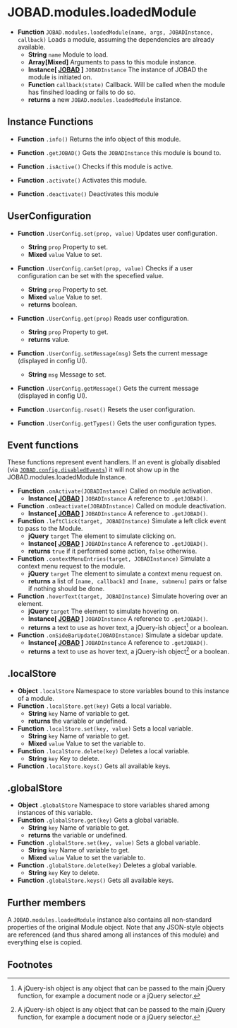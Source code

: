 # JOBAD.modules.loadedModule

* **Function** `JOBAD.modules.loadedModule(name, args, JOBADInstance, callback)` Loads a module, assuming the dependencies are already available. 
	* **String** `name` Module to load.
	* **Array[Mixed]** Arguments to pass to this module instance. 
	* **Instance[ [JOBAD](../JOBADInstance/index.md) ]** `JOBADInstance` The instance of JOBAD the module is initiated on. 
	* **Function** `callback(state)` Callback. Will be called when the module has finsihed loading or fails to do so. 
	* **returns** a new `JOBAD.modules.loadedModule` instance. 

## Instance Functions

* **Function** `.info()` Returns the info object of this module. 
* **Function** `.getJOBAD()` Gets the `JOBADInstance` this module is bound to. 

* **Function** `.isActive()` Checks if this module is active. 
* **Function** `.activate()` Activates this module. 
* **Function** `.deactivate()` Deactivates this module

## UserConfiguration

* **Function** `.UserConfig.set(prop, value)` Updates user configuration. 
	* **String** `prop` Property to set. 
	* **Mixed** `value` Value to set. 

* **Function** `.UserConfig.canSet(prop, value)` Checks if a user configuration can be set with the specefied value. 
	* **String** `prop` Property to set. 
	* **Mixed** `value` Value to set. 
	* **returns** boolean. 

* **Function** `.UserConfig.get(prop)` Reads user configuration. 
	* **String** `prop` Property to get. 
	* **returns** value. 

* **Function** `.UserConfig.setMessage(msg)` Sets the current message (displayed in config UI). 
	* **String** `msg` Message to set. 
* **Function** `.UserConfig.getMessage()` Gets the current message (displayed in config UI). 


* **Function** `.UserConfig.reset()` Resets the user configuration. 
* **Function** `.UserConfig.getTypes()` Gets the user configuration types. 



## Event functions

These functions represent event handlers. If an event is globally disabled (via  [`JOBAD.config.disabledEvents`](../JOBAD.config.md)) it will not show up in the JOBAD.modules.loadedModule Instance. 

* **Function** `.onActivate(JOBADInstance)` Called on module activation. 
	* **Instance[ [JOBAD](../JOBADInstance/index.md) ]** `JOBADInstance` A reference to `.getJOBAD()`. 
* **Function** `.onDeactivate(JOBADInstance)` Called on module deactivation. 
	* **Instance[ [JOBAD](../JOBADInstance/index.md) ]** `JOBADInstance` A reference to `.getJOBAD()`. 
* **Function** `.leftClick(target, JOBADInstance)` Simulate a left click event to pass to the Module. 
	* **jQuery** `target` The element to simulate clicking on. 
	* **Instance[ [JOBAD](../JOBADInstance/index.md) ]** `JOBADInstance` A reference to `.getJOBAD()`. 
	* **returns** `true` if it performed some action, `false` otherwise. 
* **Function** `.contextMenuEntries(target, JOBADInstance)` Simulate a context menu request to the module. 
	* **jQuery** `target` The element to simulate a context menu request on. 
	* **returns** a list of `[name, callback]` and `[name, submenu]` pairs or false if nothing should be done. 
* **Function** `.hoverText(target, JOBADInstance)` Simulate hovering over an element. 
	* **jQuery** `target` The element to simulate hovering on. 
	* **Instance[ [JOBAD](../JOBADInstance/index.md) ]** `JOBADInstance` A reference to `.getJOBAD()`. 
	* **returns** a text to use as hover text, a jQuery-ish object[^1] or a boolean. 
* **Function** `.onSideBarUpdate(JOBADInstance)` Simulate a sidebar update. 
	* **Instance[ [JOBAD](../JOBADInstance/index.md) ]** `JOBADInstance` A reference to `.getJOBAD()`. 
	* **returns** a text to use as hover text, a jQuery-ish object[^1] or a boolean. 
	


## .localStore

* **Object** `.localStore` Namespace to store variables bound to this instance of a module. 
* **Function** `.localStore.get(key)` Gets a local variable. 
	* **String** `key` Name of variable to get. 
	* **returns** the variable or undefined. 
* **Function** `.localStore.set(key, value)` Sets a local variable. 
	* **String** `key` Name of variable to get. 
	* **Mixed** `value` Value to set the variable to. 
* **Function** `.localStore.delete(key)` Deletes a local variable. 
	* **String** `key` Key to delete. 
* **Function** `.localStore.keys()` Gets all available keys. 
	
## .globalStore
* **Object** `.globalStore` Namespace to store variables shared among instances of this variable. 
* **Function** `.globalStore.get(key)` Gets a global variable. 
	* **String** `key` Name of variable to get. 
	* **returns** the variable or undefined. 
* **Function** `.globalStore.set(key, value)` Sets a global variable. 
	* **String** `key` Name of variable to get. 
	* **Mixed** `value` Value to set the variable to. 
* **Function** `.globalStore.delete(key)` Deletes a global variable. 
	* **String** `key` Key to delete. 
* **Function** `.globalStore.keys()` Gets all available keys. 

## Further members
A `JOBAD.modules.loadedModule` instance also contains all non-standard properties of the original Module object. Note
that any JSON-style objects are referenced (and thus shared among all instances of this module) and everything else 
is copied. 


## Footnotes
[^1]: A jQuery-ish object is any object that can be passed to the main jQuery function, for example a document node or a jQuery selector. 
